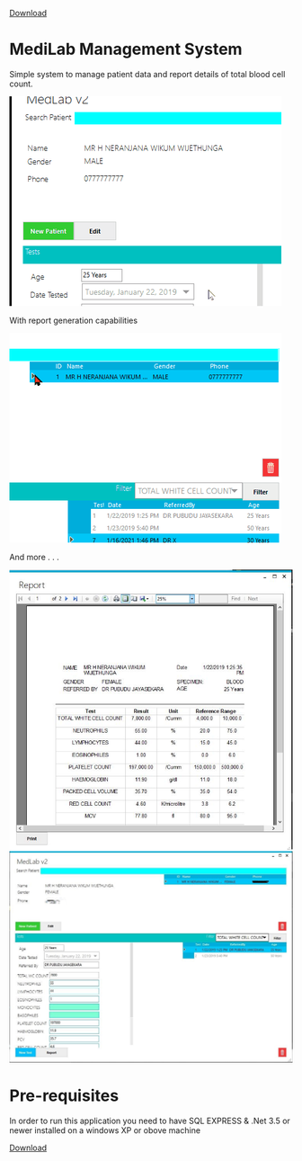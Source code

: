 [Download](https://github.com/LKNera/MediLabManagementSystem/releases/download/v1.0/MediLabManagementSystem-release.zip)

# MediLab Management System
Simple system to manage patient data and report details of total blood cell count.

![alt text](screenshots/patients.gif)

With report generation capabilities

![alt text](screenshots/testReports.gif)

And more . . .

![alt text](screenshots/Full_Report.JPG)
![alt text](screenshots/main.JPG)

# Pre-requisites

In order to run this application you need to have SQL EXPRESS & .Net 3.5 or newer installed on a windows XP or obove machine

[Download](https://github.com/LKNera/MediLabManagementSystem/releases/download/v1.0/MediLabManagementSystem-release.zip)

